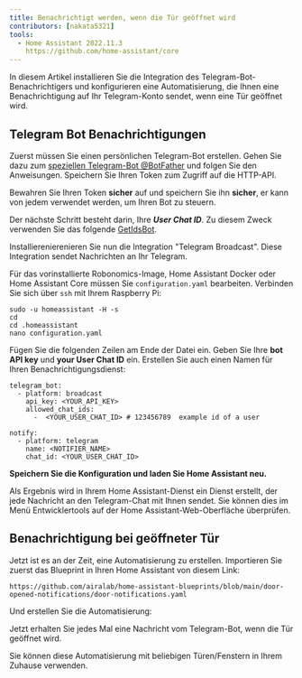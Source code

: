 ```yaml
---
title: Benachrichtigt werden, wenn die Tür geöffnet wird
contributors: [nakata5321]
tools:   
  - Home Assistant 2022.11.3
    https://github.com/home-assistant/core
---
```


In diesem Artikel installieren Sie die Integration des Telegram-Bot-Benachrichtigers und konfigurieren eine Automatisierung, die Ihnen eine Benachrichtigung auf Ihr Telegram-Konto sendet, wenn eine Tür geöffnet wird.

## Telegram Bot Benachrichtigungen

Zuerst müssen Sie einen persönlichen Telegram-Bot erstellen. Gehen Sie dazu zum [speziellen Telegram-Bot @BotFather](https://t.me/botfather) und folgen Sie den Anweisungen. 
Speichern Sie Ihren Token zum Zugriff auf die HTTP-API.

<robo-wiki-video controls :videos="[{src: 'https://static.robonomics.network/wiki/bot-father.mp4', type:'mp4'}]" />

<robo-wiki-note type="warning">

Bewahren Sie Ihren Token **sicher** auf und speichern Sie ihn **sicher**, er kann von jedem verwendet werden, um Ihren Bot zu steuern. 

</robo-wiki-note>

Der nächste Schritt besteht darin, Ihre ***User Chat ID***. Zu diesem Zweck verwenden Sie das folgende [GetIdsBot](https://t.me/getidsbot). 

<robo-wiki-video controls :videos="[{src: 'https://static.robonomics.network/wiki/get-id-bot.mp4', type:'mp4'}]" />

Installierenierenieren Sie nun die Integration "Telegram Broadcast". Diese Integration sendet Nachrichten an Ihr Telegram.

Für das vorinstallierte Robonomics-Image, Home Assistant Docker oder Home Assistant Core müssen Sie `configuration.yaml` bearbeiten. Verbinden Sie sich über `ssh` mit Ihrem Raspberry Pi:

<robo-wiki-video controls :videos="[{src: 'https://static.robonomics.network/wiki/open-config.mp4', type:'mp4'}]" />

<code-helper additionalLine="rasppi_username@rasppi_hostname" >

```shell
sudo -u homeassistant -H -s
cd
cd .homeassistant 
nano configuration.yaml
```

</code-helper >

Fügen Sie die folgenden Zeilen am Ende der Datei ein. Geben Sie Ihre **bot API key** und **your User Chat ID** ein. Erstellen Sie auch einen Namen für Ihren Benachrichtigungsdienst:


<code-helper copy >

```shell
telegram_bot:
  - platform: broadcast
    api_key: <YOUR_API_KEY>
    allowed_chat_ids:
      -  <YOUR_USER_CHAT_ID> # 123456789  example id of a user
      
notify:
  - platform: telegram
    name: <NOTIFIER_NAME>
    chat_id: <YOUR_USER_CHAT_ID>
```

</code-helper >

<robo-wiki-video controls :videos="[{src: 'https://static.robonomics.network/wiki/insert-config.mp4', type:'mp4'}]" />

**Speichern Sie die Konfiguration und laden Sie Home Assistant neu.**


Als Ergebnis wird in Ihrem Home Assistant-Dienst ein Dienst erstellt, der jede Nachricht an den Telegram-Chat mit Ihnen sendet. 
Sie können dies im Menü Entwicklertools auf der Home Assistant-Web-Oberfläche überprüfen. 

<robo-wiki-video controls :videos="[{src: 'https://static.robonomics.network/wiki/telegram-result.mp4', type:'mp4'}]" />

##  Benachrichtigung bei geöffneter Tür

Jetzt ist es an der Zeit, eine Automatisierung zu erstellen. Importieren Sie zuerst das Blueprint in Ihren Home Assistant von diesem Link:

<code-helper copy>

```shell
https://github.com/airalab/home-assistant-blueprints/blob/main/door-opened-notifications/door-notifications.yaml
```

</code-helper >

<robo-wiki-video controls :videos="[{src: 'https://static.robonomics.network/wiki/insert-blue.mp4', type:'mp4'}]" />

Und erstellen Sie die Automatisierung:

<robo-wiki-video controls :videos="[{src: 'https://static.robonomics.network/wiki/create-automation.mp4', type:'mp4'}]" />

Jetzt erhalten Sie jedes Mal eine Nachricht vom Telegram-Bot, wenn die Tür geöffnet wird.

<robo-wiki-note type="okay">
Sie können diese Automatisierung mit beliebigen Türen/Fenstern in Ihrem Zuhause verwenden.
</robo-wiki-note>

